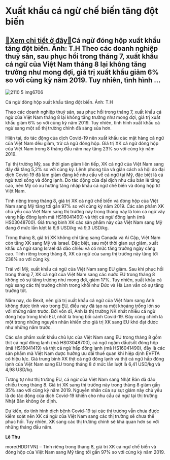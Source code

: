 Xuất khẩu cá ngừ chế biến tăng đột biến
=======================================

[:gift:Xem chi tiết ở đây:gift:](https://hddtvn.com/xuat-khau-ca-ngu-che-bien-tang-dot-bien/)Cá ngừ đóng hộp xuất khẩu tăng đột biến. Ảnh: T.H Theo các doanh nghiệp thuỷ sản, sau phục hồi trong tháng 7, xuất khẩu cá ngừ của Việt Nam tháng 8 lại không tăng trưởng như mong đợi, giá trị xuất khẩu giảm 6% so với cùng kỳ năm 2019. Tuy nhiên, tình hình …
-----------------------------------------------------------------------------------------------------------------------------------------------------------------------------------------------------------------------------------------------------------------





![2110 5 img6706](https://haiquanonline.com.vn/stores/news_dataimages/hungdn/022019/22/14/in_article/2110_5-IMG6706.jpg?rt=20200924091252 "Chế biến cá ngừ xuất khẩu.  Ảnh: T.H.")


Cá ngừ đóng hộp xuất khẩu tăng đột biến. Ảnh: T.H



Theo các doanh nghiệp thuỷ sản, sau phục hồi trong tháng 7, xuất khẩu cá ngừ của Việt Nam tháng 8 lại không tăng trưởng như mong đợi, giá trị xuất khẩu giảm 6% so với cùng kỳ năm 2019. Tuy nhiên, tình hình xuất khẩu cá ngừ sang một số thị trường chính đã sáng sủa hơn.


Hiện tại, do tác động của dịch Covid-19 nên xuất khẩu các mặt hàng cá ngừ của Việt Nam đều giảm, trừ cá ngừ đóng hộp. Giá trị XK cá ngừ đóng hộp của Việt Nam trong 8 tháng đầu năm nay tăng 23% so với cùng kỳ năm 2019.


Tại thị trường Mỹ, sau thời gian giảm liên tiếp, XK cá ngừ của Việt Nam sang đây đã tăng 5,2% so với cùng kỳ. Lệnh phong tỏa và giãn cách xã hội do đại dịch Covid-19 đã làm giảm đáng kể nhu cầu về cá ngừ tại Mỹ, đặc biệt là cá ngừ tươi sống và đông lạnh. Do tác động của đại dịch nhu cầu bán lẻ tăng cao, nên Mỹ có xu hướng tăng nhập khẩu cá ngừ chế biến và đóng hộp từ Việt Nam.


Tính riêng trong tháng 8, giá trị XK cá ngừ chế biến và đóng hộp của Việt Nam sang Mỹ tăng tới gần 97% so với cùng kỳ năm 2019. Các sản phẩm XK chủ yếu của Việt Nam sang thị trường này trong tháng này là loin cá ngừ vây vàng hấp đông lạnh mã HS16041490) và thịt cá ngừ đông lạnh (mã HS03048700). Giá trung bình XK các sản phẩm này của Việt Nam sang Mỹ đang ở mức lần lượt là 6,6 USD/kg và 9,3 USD/kg.


Trong tháng 8, giá trị XK không chỉ tăng sang Canada và Ai Cập, Việt Nam còn tăng XK sang Mỹ và Israel. Đặc biệt, sau một thời gian sụt giảm, xuất khẩu cá ngừ sang Israel đã đảo chiều và có mức tăng trưởng ngày càng cao. Tính riêng trong tháng 8, XK cá ngừ của sang thị trường này tăng tới 238% so với cùng kỳ.


Trái với Mỹ, xuất khẩu cá ngừ của Việt Nam sang EU giảm. Sau khi phục hồi trong tháng 7, XK cá ngừ của Việt Nam sang các nước EU trong tháng 8 không có sự tăng trưởng như mong đợi, giảm 17%. Tuy nhiên, xuất khẩu cá ngừ sang các thị trường chính trong khối như Đức và Hà Lan vẫn có sự tăng trưởng tốt.


Năm nay, do Bexit, nên giá trị xuất khẩu cá ngừ của Việt Nam sang Anh không được tính vào trong EU, điều này đã tạo ra một khoảng trống lớn so với những năm trước. Bởi vốn dĩ, Anh là thị trường NK nhất nhiều cá ngừ đóng hộp trong khối EU, nhất là trong bối cảnh Covid-19. Đây cũng chính là một trong những nguyên nhân khiến cho giá trị XK sang EU khó đạt được như những năm trước.


Các sản phẩm xuất khẩu chủ lực của Việt Nam sang EU trong tháng 8 gồm thịt cá ngừ đông lạnh (mã HS03048700), cá ngừ ngâm dầu/sốt đóng hộp (mã HS16041419) và thịt cá ngừ hấp đông lạnh (mã HS16041490), đây là các sản phẩm mà Việt Nam được hưởng ưu đãi thuế quan khi hiệp định EVFTA có hiệu lực. Giá trung bình XK thịt cá ngừ đông lạnh và thịt cá ngừ hấp đông lạnh của Việt Nam sang EU trong tháng 8 ở mức lần lượt là 6,41 USD/kg và 4,98 USD/kg.


Tương tự như thị trường EU, cá ngừ của Việt Nam sang Nhật Bản đã đảo chiều trong tháng 8. Giá trị XK sang thị trường này trong tháng 8 giảm gần 35% sao với cùng kỳ năm 2019. Nguyên nhân của sự sụt giảm này chủ yếu là do tác động của dịch Covid-19 khiến cho nhu cầu cá ngừ tại thị trường Nhật Bản không ổn định.


Dự kiến, do tình hình dịch bệnh Covid-19 tại các thị trường vẫn chưa được kiểm soát nên XK cá ngừ của Việt Nam sang các thị trường sẽ chưa thể phục hồi. Tuy nhiên, XK sang các thị trường chính sẽ khả quan hơn so với những tháng đầu năm.




**Lê Thu**



more(HDDTVN) – Tính riêng trong tháng 8, giá trị XK cá ngừ chế biến và đóng hộp của Việt Nam sang Mỹ tăng tới gần 97% so với cùng kỳ năm 2019.

